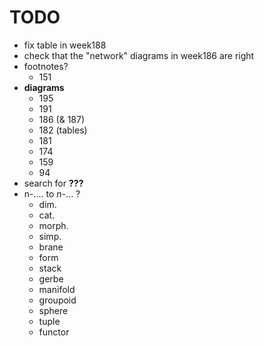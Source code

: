 # TODO

- fix table in week188
- check that the "network" diagrams in week186 are right
- footnotes?
    + 151
- **diagrams**
    + 195
    + 191
    + 186 (& 187)
    + 182 (tables)
    + 181
    + 174
    + 159
    + 94
- search for **???**
- n-.... to $n$-... ?
    + dim.
    + cat.
    + morph.
    + simp.
    + brane
    + form
    + stack
    + gerbe
    + manifold
    + groupoid
    + sphere
    + tuple
    + functor